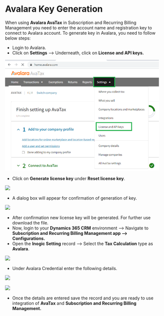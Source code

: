 # Avalara Key Generation

When using **Avalara AvaTax** in Subscription and Recurring Billing Management you need to enter the account name and registration key to connect to Avalara account. To generate key in Avalara, you need to follow below steps:

* Login to Avalara.
* Click on **Settings** --> Underneath, click on **License and API keys.**

![](<../../.gitbook/assets/Avalara key.png>)

* Click on **Generate license key** under **Reset license key**.

![](<../../.gitbook/assets/Avalara key\_2.png>)

* A dialog box will appear for confirmation of generation of key.

![](<../../.gitbook/assets/Avalara key\_3.png>)

* After confirmation new license key will be generated. For further use download the file.&#x20;
* Now, login to your **Dynamics 365 CRM** environment --> Navigate to **Subscription and Recurring Billing Management app --> Configurations.**
* Open the **Inogic Setting** record --> Select the **Tax Calculation** type as **Avalara**.&#x20;

![](<../../.gitbook/assets/Avalara key\_8.png>)

* Under Avalara Credential enter the following details.

![](<../../.gitbook/assets/Avalara key\_4.png>)

![](<../../.gitbook/assets/Avalara key\_5.png>)

* Once the details are entered save the record and you are ready to use integration of **AvaTax** and **Subscription and Recurring Billing Management.**
